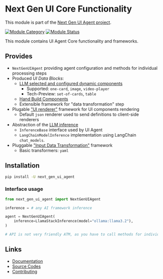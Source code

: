 # Next Gen UI Core Functionality

This module is part of the [Next Gen UI Agent project](https://github.com/RedHat-UX/next-gen-ui-agent).

[![Module Category](https://img.shields.io/badge/Module%20Category-Core-blue)](https://github.com/RedHat-UX/next-gen-ui-agent)
[![Module Status](https://img.shields.io/badge/Module%20Status-Supported-green)](https://github.com/RedHat-UX/next-gen-ui-agent)

This module contains UI Agent Core functionality and frameworks.

## Provides

* `NextGenUIAgent` providing agent configuration and methods for individual processing steps
* Produced *UI Data Blocks*:
    * [LLM selected and configured dynamic components](https://redhat-ux.github.io/next-gen-ui-agent/guide/data_ui_blocks/dynamic_components/)
        * Supported: `one-card`, `image`, `video-player`
        * Tech-Preview: `set-of-cards`, `table`
    * [Hand Build Components](https://redhat-ux.github.io/next-gen-ui-agent/guide/data_ui_blocks/hand_build_components/)
    * Extensible framework for "data transformation" step
* Plugable ["UI renderer"](https://redhat-ux.github.io/next-gen-ui-agent/guide/renderer/implementing_serverside/) framework for UI components rendering
    * Default `json` renderer used to send definitions to client-side renderers
* Abstraction of the [LLM inference](https://redhat-ux.github.io/next-gen-ui-agent/guide/llm/)
    * `InferenceBase` interface used by UI Agent
    * `LangChainModelInference` implementation using LangChain `chat_models`.
* Pluggable ["Input Data Transformation"](https://redhat-ux.github.io/next-gen-ui-agent/guide/input_data/transformation/) framework
    * Basic transformers: `yaml`

## Installation

```sh
pip install -U next_gen_ui_agent
```

### Interface usage

```py
from next_gen_ui_agent import NextGenUIAgent

inference = # any AI framework inference

agent = NextGenUIAgent(
    inference=LlamaStackInference(model="ollama:llama3.2"),
)

# API is not very friendly ATM, as you have to call methods for individual processing steps. We plan to improve it iit the near future.

```

## Links

* [Documentation](https://redhat-ux.github.io/next-gen-ui-agent/guide/ai_apps_binding/pythonlib/)
* [Source Codes](https://github.com/RedHat-UX/next-gen-ui-agent/tree/main/libs/next_gen_ui_agent)
* [Contributing](https://redhat-ux.github.io/next-gen-ui-agent/development/contributing/)
